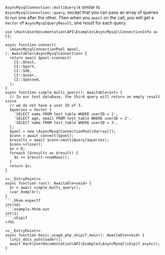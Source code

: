 `AsyncMysqlConnection::multiQuery` is similar to `AsyncMysqlConnection::query`, except that you can pass an array of queries to run one after the other. Then when you `await` on the call, you will get a `Vector` of `AsyncMysqlQueryResult`, one result for each query.

```basic-usage.php
use \Hack\UserDocumentation\API\Examples\AsyncMysql\ConnectionInfo as CI;

async function connect(
  \AsyncMysqlConnectionPool $pool,
): Awaitable<\AsyncMysqlConnection> {
  return await $pool->connect(
    CI::$host,
    CI::$port,
    CI::$db,
    CI::$user,
    CI::$passwd,
  );
}
async function simple_multi_query(): Awaitable<int> {
  // In our test database, the third query will return an empty result since
  // we do not have a user ID of 3.
  $queries = Vector {
    'SELECT name FROM test_table WHERE userID = 1',
    'SELECT age, email FROM test_table WHERE userID = 2',
    'SELECT name FROM test_table WHERE userID = 3',
  };
  $pool = new \AsyncMysqlConnectionPool(darray[]);
  $conn = await connect($pool);
  $results = await $conn->multiQuery($queries);
  $conn->close();
  $x = 0;
  foreach ($results as $result) {
    $x += $result->numRows();
  }
  return $x;
}

<<__EntryPoint>>
async function run(): Awaitable<void> {
  $r = await simple_multi_query();
  \var_dump($r);
}
```.hhvm.expectf
int(%d)
```.example.hhvm.out
int(1)
```.skipif
<?hh

<<__EntryPoint>>
async function basic_usage_php_skipif_main(): Awaitable<void> {
  \init_docs_autoloader();
  await Hack\UserDocumentation\API\Examples\AsyncMysql\skipif_async();
}
```
